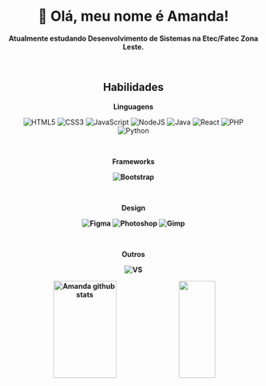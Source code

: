 <div align="center">  
  <h1> 👋  Olá, meu nome é Amanda!</h1>

  <b>Atualmente estudando Desenvolvimento de Sistemas na Etec/Fatec Zona Leste.</b>
  
  <br>

  ## Habilidades
  <b>Linguagens</b>
  
  ![HTML5](https://img.shields.io/badge/html5-%23E34F26.svg?style=for-the-badge&logo=html5&logoColor=white)
  ![CSS3](https://img.shields.io/badge/css3-%231572B6.svg?style=for-the-badge&logo=css3&logoColor=white)
  ![JavaScript](https://img.shields.io/badge/javascript-%23323330.svg?style=for-the-badge&logo=javascript&logoColor=%23F7DF1E)
  ![NodeJS](https://img.shields.io/badge/Node.js-43853D?style=for-the-badge&logo=node.js&logoColor=white)
  ![Java](https://img.shields.io/badge/Java-ED8B00?style=for-the-badge&logo=java&logoColor=white)
  ![React](https://img.shields.io/badge/React-20232A?style=for-the-badge&logo=react&logoColor=61DAFB)
  ![PHP](https://img.shields.io/badge/PHP-777BB4?style=for-the-badge&logo=php&logoColor=white)
  ![Python](https://img.shields.io/badge/Python-14354C?style=for-the-badge&logo=python&logoColor=white)
  
  <br>
  
  <b>Frameworks<b>
  
  ![Bootstrap](https://img.shields.io/badge/Bootstrap-563D7C?style=for-the-badge&logo=bootstrap&logoColor=white)

  <br>

  <b>Design</b>
  
  ![Figma](https://img.shields.io/badge/figma-%23F24E1E.svg?style=for-the-badge&logo=figma&logoColor=white)
  ![Photoshop](https://img.shields.io/badge/Adobe%20Photoshop-31A8FF?style=for-the-badge&logo=Adobe%20Photoshop&logoColor=black)
  ![Gimp](https://img.shields.io/badge/gimp-5C5543?style=for-the-badge&logo=gimp&logoColor=white)
  
  <br>

  <b>Outros</b>
  
  ![VS](https://img.shields.io/badge/VSCode-0078D4?style=for-the-badge&logo=visual%20studio%20code&logoColor=white)
  
  <img width="50%" height="195px" src="https://github-readme-stats.vercel.app/api?username=Amanda093&show_icons=true&count_private=true&hide_border=true&title_color=D22D4B&icon_color=D22D4B&text_color=F2E9EA&bg_color=0d1117" alt="Amanda github stats"> 
  <img width="38%" height="195px" src="https://github-readme-stats.vercel.app/api/top-langs/?username=Amanda093&layout=compact&count_private=true&hide_border=true&title_color=D22D4B&text_color=F2E9EAB&bg_color=0d1117">
</div>
